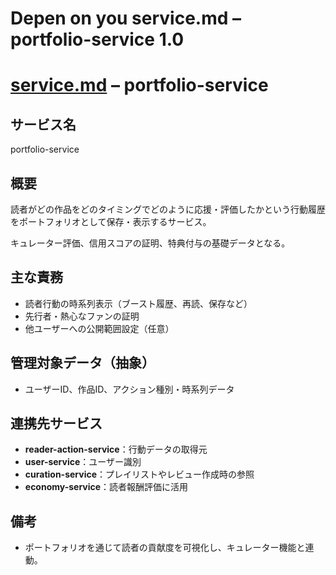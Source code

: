 # Depen on you service.md – portfolio-service 1.0

# [service.md](http://service.md/) – portfolio-service

## サービス名

portfolio-service

## 概要

読者がどの作品をどのタイミングでどのように応援・評価したかという行動履歴をポートフォリオとして保存・表示するサービス。

キュレーター評価、信用スコアの証明、特典付与の基礎データとなる。

## 主な責務

- 読者行動の時系列表示（ブースト履歴、再読、保存など）
- 先行者・熱心なファンの証明
- 他ユーザーへの公開範囲設定（任意）

## 管理対象データ（抽象）

- ユーザーID、作品ID、アクション種別・時系列データ

## 連携先サービス

- **reader-action-service**：行動データの取得元
- **user-service**：ユーザー識別
- **curation-service**：プレイリストやレビュー作成時の参照
- **economy-service**：読者報酬評価に活用

## 備考

- ポートフォリオを通じて読者の貢献度を可視化し、キュレーター機能と連動。